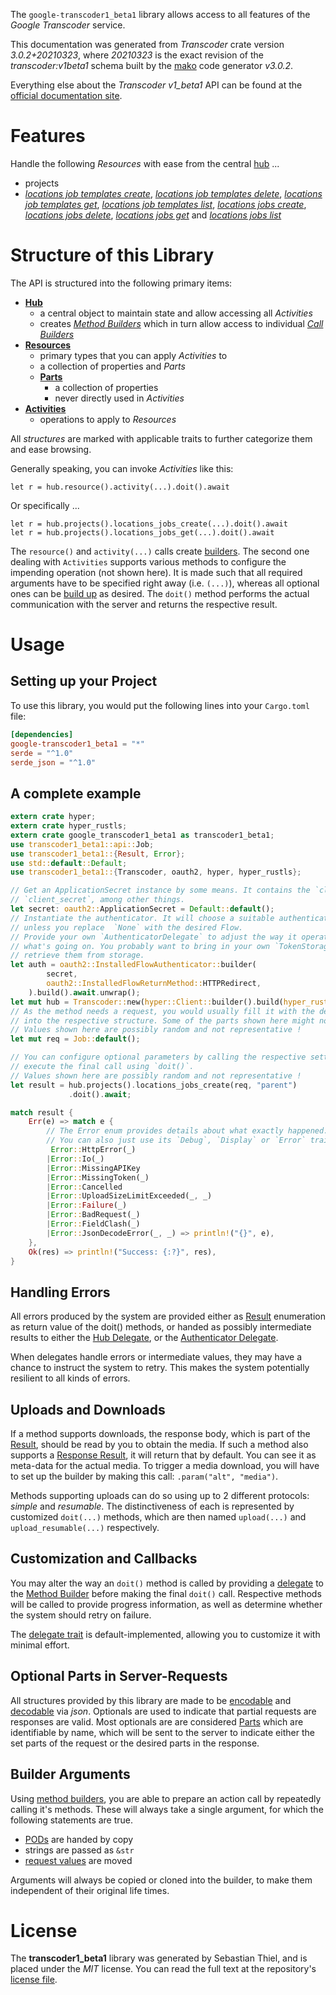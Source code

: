 <!---
DO NOT EDIT !
This file was generated automatically from 'src/mako/api/README.md.mako'
DO NOT EDIT !
-->
The `google-transcoder1_beta1` library allows access to all features of the *Google Transcoder* service.

This documentation was generated from *Transcoder* crate version *3.0.2+20210323*, where *20210323* is the exact revision of the *transcoder:v1beta1* schema built by the [mako](http://www.makotemplates.org/) code generator *v3.0.2*.

Everything else about the *Transcoder* *v1_beta1* API can be found at the
[official documentation site](https://cloud.google.com/transcoder/docs/).
# Features

Handle the following *Resources* with ease from the central [hub](https://docs.rs/google-transcoder1_beta1/3.0.2+20210323/google_transcoder1_beta1/Transcoder) ... 

* projects
 * [*locations job templates create*](https://docs.rs/google-transcoder1_beta1/3.0.2+20210323/google_transcoder1_beta1/api::ProjectLocationJobTemplateCreateCall), [*locations job templates delete*](https://docs.rs/google-transcoder1_beta1/3.0.2+20210323/google_transcoder1_beta1/api::ProjectLocationJobTemplateDeleteCall), [*locations job templates get*](https://docs.rs/google-transcoder1_beta1/3.0.2+20210323/google_transcoder1_beta1/api::ProjectLocationJobTemplateGetCall), [*locations job templates list*](https://docs.rs/google-transcoder1_beta1/3.0.2+20210323/google_transcoder1_beta1/api::ProjectLocationJobTemplateListCall), [*locations jobs create*](https://docs.rs/google-transcoder1_beta1/3.0.2+20210323/google_transcoder1_beta1/api::ProjectLocationJobCreateCall), [*locations jobs delete*](https://docs.rs/google-transcoder1_beta1/3.0.2+20210323/google_transcoder1_beta1/api::ProjectLocationJobDeleteCall), [*locations jobs get*](https://docs.rs/google-transcoder1_beta1/3.0.2+20210323/google_transcoder1_beta1/api::ProjectLocationJobGetCall) and [*locations jobs list*](https://docs.rs/google-transcoder1_beta1/3.0.2+20210323/google_transcoder1_beta1/api::ProjectLocationJobListCall)




# Structure of this Library

The API is structured into the following primary items:

* **[Hub](https://docs.rs/google-transcoder1_beta1/3.0.2+20210323/google_transcoder1_beta1/Transcoder)**
    * a central object to maintain state and allow accessing all *Activities*
    * creates [*Method Builders*](https://docs.rs/google-transcoder1_beta1/3.0.2+20210323/google_transcoder1_beta1/client::MethodsBuilder) which in turn
      allow access to individual [*Call Builders*](https://docs.rs/google-transcoder1_beta1/3.0.2+20210323/google_transcoder1_beta1/client::CallBuilder)
* **[Resources](https://docs.rs/google-transcoder1_beta1/3.0.2+20210323/google_transcoder1_beta1/client::Resource)**
    * primary types that you can apply *Activities* to
    * a collection of properties and *Parts*
    * **[Parts](https://docs.rs/google-transcoder1_beta1/3.0.2+20210323/google_transcoder1_beta1/client::Part)**
        * a collection of properties
        * never directly used in *Activities*
* **[Activities](https://docs.rs/google-transcoder1_beta1/3.0.2+20210323/google_transcoder1_beta1/client::CallBuilder)**
    * operations to apply to *Resources*

All *structures* are marked with applicable traits to further categorize them and ease browsing.

Generally speaking, you can invoke *Activities* like this:

```Rust,ignore
let r = hub.resource().activity(...).doit().await
```

Or specifically ...

```ignore
let r = hub.projects().locations_jobs_create(...).doit().await
let r = hub.projects().locations_jobs_get(...).doit().await
```

The `resource()` and `activity(...)` calls create [builders][builder-pattern]. The second one dealing with `Activities` 
supports various methods to configure the impending operation (not shown here). It is made such that all required arguments have to be 
specified right away (i.e. `(...)`), whereas all optional ones can be [build up][builder-pattern] as desired.
The `doit()` method performs the actual communication with the server and returns the respective result.

# Usage

## Setting up your Project

To use this library, you would put the following lines into your `Cargo.toml` file:

```toml
[dependencies]
google-transcoder1_beta1 = "*"
serde = "^1.0"
serde_json = "^1.0"
```

## A complete example

```Rust
extern crate hyper;
extern crate hyper_rustls;
extern crate google_transcoder1_beta1 as transcoder1_beta1;
use transcoder1_beta1::api::Job;
use transcoder1_beta1::{Result, Error};
use std::default::Default;
use transcoder1_beta1::{Transcoder, oauth2, hyper, hyper_rustls};

// Get an ApplicationSecret instance by some means. It contains the `client_id` and 
// `client_secret`, among other things.
let secret: oauth2::ApplicationSecret = Default::default();
// Instantiate the authenticator. It will choose a suitable authentication flow for you, 
// unless you replace  `None` with the desired Flow.
// Provide your own `AuthenticatorDelegate` to adjust the way it operates and get feedback about 
// what's going on. You probably want to bring in your own `TokenStorage` to persist tokens and
// retrieve them from storage.
let auth = oauth2::InstalledFlowAuthenticator::builder(
        secret,
        oauth2::InstalledFlowReturnMethod::HTTPRedirect,
    ).build().await.unwrap();
let mut hub = Transcoder::new(hyper::Client::builder().build(hyper_rustls::HttpsConnector::with_native_roots().https_or_http().enable_http1().enable_http2().build()), auth);
// As the method needs a request, you would usually fill it with the desired information
// into the respective structure. Some of the parts shown here might not be applicable !
// Values shown here are possibly random and not representative !
let mut req = Job::default();

// You can configure optional parameters by calling the respective setters at will, and
// execute the final call using `doit()`.
// Values shown here are possibly random and not representative !
let result = hub.projects().locations_jobs_create(req, "parent")
             .doit().await;

match result {
    Err(e) => match e {
        // The Error enum provides details about what exactly happened.
        // You can also just use its `Debug`, `Display` or `Error` traits
         Error::HttpError(_)
        |Error::Io(_)
        |Error::MissingAPIKey
        |Error::MissingToken(_)
        |Error::Cancelled
        |Error::UploadSizeLimitExceeded(_, _)
        |Error::Failure(_)
        |Error::BadRequest(_)
        |Error::FieldClash(_)
        |Error::JsonDecodeError(_, _) => println!("{}", e),
    },
    Ok(res) => println!("Success: {:?}", res),
}

```
## Handling Errors

All errors produced by the system are provided either as [Result](https://docs.rs/google-transcoder1_beta1/3.0.2+20210323/google_transcoder1_beta1/client::Result) enumeration as return value of
the doit() methods, or handed as possibly intermediate results to either the 
[Hub Delegate](https://docs.rs/google-transcoder1_beta1/3.0.2+20210323/google_transcoder1_beta1/client::Delegate), or the [Authenticator Delegate](https://docs.rs/yup-oauth2/*/yup_oauth2/trait.AuthenticatorDelegate.html).

When delegates handle errors or intermediate values, they may have a chance to instruct the system to retry. This 
makes the system potentially resilient to all kinds of errors.

## Uploads and Downloads
If a method supports downloads, the response body, which is part of the [Result](https://docs.rs/google-transcoder1_beta1/3.0.2+20210323/google_transcoder1_beta1/client::Result), should be
read by you to obtain the media.
If such a method also supports a [Response Result](https://docs.rs/google-transcoder1_beta1/3.0.2+20210323/google_transcoder1_beta1/client::ResponseResult), it will return that by default.
You can see it as meta-data for the actual media. To trigger a media download, you will have to set up the builder by making
this call: `.param("alt", "media")`.

Methods supporting uploads can do so using up to 2 different protocols: 
*simple* and *resumable*. The distinctiveness of each is represented by customized 
`doit(...)` methods, which are then named `upload(...)` and `upload_resumable(...)` respectively.

## Customization and Callbacks

You may alter the way an `doit()` method is called by providing a [delegate](https://docs.rs/google-transcoder1_beta1/3.0.2+20210323/google_transcoder1_beta1/client::Delegate) to the 
[Method Builder](https://docs.rs/google-transcoder1_beta1/3.0.2+20210323/google_transcoder1_beta1/client::CallBuilder) before making the final `doit()` call. 
Respective methods will be called to provide progress information, as well as determine whether the system should 
retry on failure.

The [delegate trait](https://docs.rs/google-transcoder1_beta1/3.0.2+20210323/google_transcoder1_beta1/client::Delegate) is default-implemented, allowing you to customize it with minimal effort.

## Optional Parts in Server-Requests

All structures provided by this library are made to be [encodable](https://docs.rs/google-transcoder1_beta1/3.0.2+20210323/google_transcoder1_beta1/client::RequestValue) and 
[decodable](https://docs.rs/google-transcoder1_beta1/3.0.2+20210323/google_transcoder1_beta1/client::ResponseResult) via *json*. Optionals are used to indicate that partial requests are responses 
are valid.
Most optionals are are considered [Parts](https://docs.rs/google-transcoder1_beta1/3.0.2+20210323/google_transcoder1_beta1/client::Part) which are identifiable by name, which will be sent to 
the server to indicate either the set parts of the request or the desired parts in the response.

## Builder Arguments

Using [method builders](https://docs.rs/google-transcoder1_beta1/3.0.2+20210323/google_transcoder1_beta1/client::CallBuilder), you are able to prepare an action call by repeatedly calling it's methods.
These will always take a single argument, for which the following statements are true.

* [PODs][wiki-pod] are handed by copy
* strings are passed as `&str`
* [request values](https://docs.rs/google-transcoder1_beta1/3.0.2+20210323/google_transcoder1_beta1/client::RequestValue) are moved

Arguments will always be copied or cloned into the builder, to make them independent of their original life times.

[wiki-pod]: http://en.wikipedia.org/wiki/Plain_old_data_structure
[builder-pattern]: http://en.wikipedia.org/wiki/Builder_pattern
[google-go-api]: https://github.com/google/google-api-go-client

# License
The **transcoder1_beta1** library was generated by Sebastian Thiel, and is placed 
under the *MIT* license.
You can read the full text at the repository's [license file][repo-license].

[repo-license]: https://github.com/Byron/google-apis-rsblob/main/LICENSE.md
